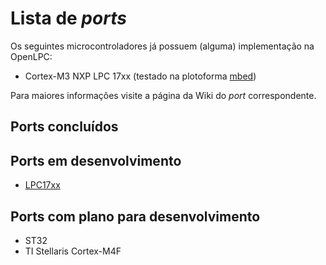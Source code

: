 # Lista de _ports_ #

Os seguintes microcontroladores já possuem (alguma) implementação na OpenLPC:

  * Cortex-M3 NXP LPC 17xx (testado na plotoforma [mbed](http://mbed.org))

Para maiores informações visite a página da Wiki do _port_ correspondente.

## Ports concluídos ##

## Ports em desenvolvimento ##

  * [LPC17xx](LPC17xx.md)

## Ports com plano para desenvolvimento ##

  * ST32
  * TI Stellaris Cortex-M4F